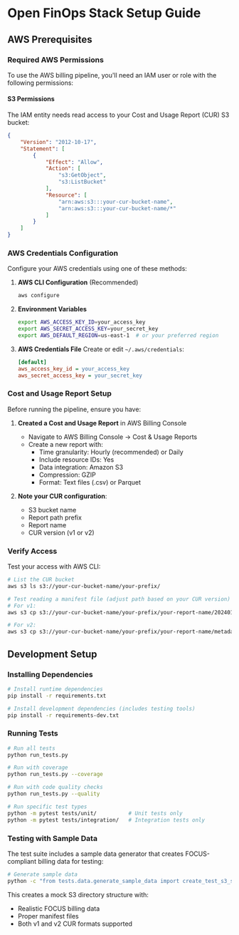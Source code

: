 # Open FinOps Stack Setup Guide

## AWS Prerequisites

### Required AWS Permissions

To use the AWS billing pipeline, you'll need an IAM user or role with the following permissions:

#### S3 Permissions
The IAM entity needs read access to your Cost and Usage Report (CUR) S3 bucket:

```json
{
    "Version": "2012-10-17",
    "Statement": [
        {
            "Effect": "Allow",
            "Action": [
                "s3:GetObject",
                "s3:ListBucket"
            ],
            "Resource": [
                "arn:aws:s3:::your-cur-bucket-name",
                "arn:aws:s3:::your-cur-bucket-name/*"
            ]
        }
    ]
}
```

### AWS Credentials Configuration

Configure your AWS credentials using one of these methods:

1. **AWS CLI Configuration** (Recommended)
   ```bash
   aws configure
   ```

2. **Environment Variables**
   ```bash
   export AWS_ACCESS_KEY_ID=your_access_key
   export AWS_SECRET_ACCESS_KEY=your_secret_key
   export AWS_DEFAULT_REGION=us-east-1  # or your preferred region
   ```

3. **AWS Credentials File**
   Create or edit `~/.aws/credentials`:
   ```ini
   [default]
   aws_access_key_id = your_access_key
   aws_secret_access_key = your_secret_key
   ```

### Cost and Usage Report Setup

Before running the pipeline, ensure you have:

1. **Created a Cost and Usage Report** in AWS Billing Console
   - Navigate to AWS Billing Console → Cost & Usage Reports
   - Create a new report with:
     - Time granularity: Hourly (recommended) or Daily
     - Include resource IDs: Yes
     - Data integration: Amazon S3
     - Compression: GZIP
     - Format: Text files (.csv) or Parquet

2. **Note your CUR configuration**:
   - S3 bucket name
   - Report path prefix
   - Report name
   - CUR version (v1 or v2)

### Verify Access

Test your access with AWS CLI:
```bash
# List the CUR bucket
aws s3 ls s3://your-cur-bucket-name/your-prefix/

# Test reading a manifest file (adjust path based on your CUR version)
# For v1:
aws s3 cp s3://your-cur-bucket-name/your-prefix/your-report-name/20240101-20240131/your-report-name-Manifest.json -

# For v2:
aws s3 cp s3://your-cur-bucket-name/your-prefix/your-report-name/metadata/BILLING_PERIOD=2024-01/your-report-name-Manifest.json -
```

## Development Setup

### Installing Dependencies

```bash
# Install runtime dependencies
pip install -r requirements.txt

# Install development dependencies (includes testing tools)
pip install -r requirements-dev.txt
```

### Running Tests

```bash
# Run all tests
python run_tests.py

# Run with coverage
python run_tests.py --coverage

# Run with code quality checks
python run_tests.py --quality

# Run specific test types
python -m pytest tests/unit/          # Unit tests only
python -m pytest tests/integration/   # Integration tests only
```

### Testing with Sample Data

The test suite includes a sample data generator that creates FOCUS-compliant billing data for testing:

```bash
# Generate sample data
python -c "from tests.data.generate_sample_data import create_test_s3_structure; create_test_s3_structure('./sample-data', 'test-bucket', 'test-prefix', 'test-export', ['2024-01', '2024-02'], 'v1', 100)"
```

This creates a mock S3 directory structure with:
- Realistic FOCUS billing data
- Proper manifest files
- Both v1 and v2 CUR formats supported